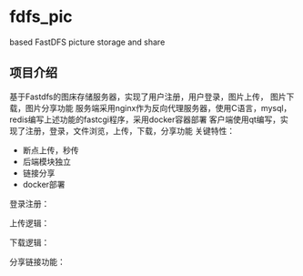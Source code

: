 # fdfs_pic
based FastDFS picture storage and share

## 项目介绍

基于Fastdfs的图床存储服务器，实现了用户注册，用户登录，图片上传，  图片下载，图片分享功能
服务端采用nginx作为反向代理服务器，使用C语言，mysql，redis编写上述功能的fastcgi程序，采用docker容器部署
客户端使用qt编写，实现了注册，登录，文件浏览，上传，下载，分享功能
关键特性：

* 断点上传，秒传
* 后端模块独立
* 链接分享
* docker部署



登录注册：



上传逻辑：



下载逻辑：



分享链接功能：

